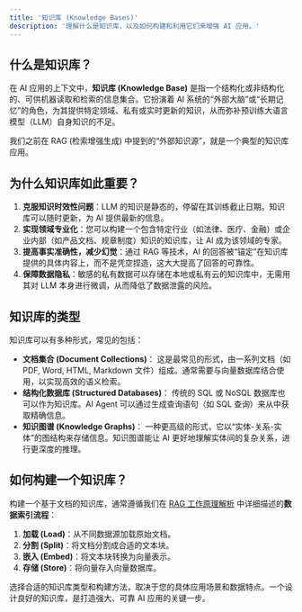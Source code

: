 ```yaml
---
title: '知识库 (Knowledge Bases)'
description: '理解什么是知识库，以及如何构建和利用它们来增强 AI 应用。'
---
```


## 什么是知识库？

在 AI 应用的上下文中，**知识库 (Knowledge Base)** 是指一个结构化或非结构化的、可供机器读取和检索的信息集合。它扮演着 AI 系统的“外部大脑”或“长期记忆”的角色，为其提供特定领域、私有或实时更新的知识，从而弥补预训练大语言模型（LLM）自身知识的不足。

我们之前在 RAG (检索增强生成) 中提到的“外部知识源”，就是一个典型的知识库应用。

## 为什么知识库如此重要？

1.  **克服知识时效性问题**：LLM 的知识是静态的，停留在其训练截止日期。知识库可以随时更新，为 AI 提供最新的信息。
2.  **实现领域专业化**：您可以构建一个包含特定行业（如法律、医疗、金融）或企业内部（如产品文档、规章制度）知识的知识库，让 AI 成为该领域的专家。
3.  **提高事实准确性，减少幻觉**：通过 RAG 等技术，AI 的回答被“锚定”在知识库提供的具体内容上，而不是凭空捏造，这大大提高了回答的可靠性。
4.  **保障数据隐私**：敏感的私有数据可以存储在本地或私有云的知识库中，无需用其对 LLM 本身进行微调，从而降低了数据泄露的风险。

## 知识库的类型

知识库可以有多种形式，常见的包括：

- **文档集合 (Document Collections)**：
  这是最常见的形式，由一系列文档（如 PDF, Word, HTML, Markdown 文件）组成。通常需要与向量数据库结合使用，以实现高效的语义检索。
- **结构化数据库 (Structured Databases)**：
  传统的 SQL 或 NoSQL 数据库也可以作为知识库。AI Agent 可以通过生成查询语句（如 SQL 查询）来从中获取精确信息。
- **知识图谱 (Knowledge Graphs)**：
  一种更高级的形式，它以“实体-关系-实体”的图结构来存储信息。知识图谱能让 AI 更好地理解实体间的复杂关系，进行更深度的推理。

## 如何构建一个知识库？

构建一个基于文档的知识库，通常遵循我们在 [RAG 工作原理解析](./../how-rag-works) 中详细描述的**数据索引流程**：

1.  **加载 (Load)**：从不同数据源加载原始文档。
2.  **分割 (Split)**：将文档分割成合适的文本块。
3.  **嵌入 (Embed)**：将文本块转换为向量表示。
4.  **存储 (Store)**：将向量存入向量数据库。

选择合适的知识库类型和构建方法，取决于您的具体应用场景和数据特点。一个设计良好的知识库，是打造强大、可靠 AI 应用的关键一步。
